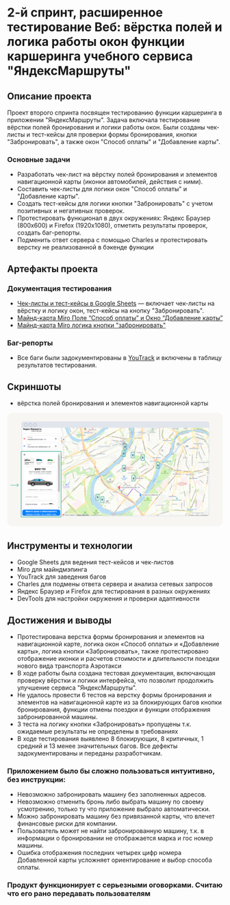 # 2-й спринт, расширенное тестирование Веб: вёрстка полей и логика работы окон функции каршеринга учебного сервиса "ЯндексМаршруты"

## Описание проекта
Проект второго спринта посвящен тестированию функции каршеринга в приложении "ЯндексМаршруты". Задача включала тестирование вёрстки полей бронирования и логики работы окон. Были созданы чек-листы и тест-кейсы для проверки формы бронирования, кнопки "Забронировать", а также окон "Способ оплаты" и "Добавление карты". 

### Основные задачи
- Разработать чек-лист на вёрстку полей бронирования и элементов навигационной карты (иконки автомобилей, действия с ними).
- Составить чек-листы для логики окон "Способ оплаты" и "Добавление карты".
- Создать тест-кейсы для логики кнопки "Забронировать" с учетом позитивных и негативных проверок.
- Протестировать функционал в двух окружениях: Яндекс Браузер (800x600) и Firefox (1920x1080), отметить результаты проверок, создать баг-репорты.
- Подменить ответ сервера с помощью Charles и протестировать верстку не реализованной в бэкенде функции

## Артефакты проекта

### Документация тестирования
- [Чек-листы и тест-кейсы в Google Sheets](https://docs.google.com/spreadsheets/d/1YeSfuql84nXHkQjYW_UmI9da_rHDo7rzq4yPTS8c7C0/edit?usp=sharing) — включает чек-листы на вёрстку и логику окон, тест-кейсы на кнопку "Забронировать".
- [Майнд-карта Miro Поле “Способ оплаты” и Окно “Добавление карты”](https://miro.com/app/board/uXjVKGHQT9Y=/?share_link_id=284352115407)  
- [Майнд-карта Miro логика кнопки "забронировать"](https://miro.com/app/board/uXjVKLTV4bU=/?share_link_id=841047498669)

### Баг-репорты
- Все баги были задокументированы в [YouTrack](https://gospodarsky.youtrack.cloud/dashboard?id=529-1) и включены в таблицу результатов тестирования.

## Скриншоты
- вёрстка полей бронирования и элементов навигационной карты
<img src="images/form.png" alt="Экран выбора маршрута" width="1000" height="auto">

## Инструменты и технологии
- Google Sheets для ведения тест-кейсов и чек-листов
- Miro для майндмэпинга
- YouTrack для заведения багов
- Charles для подмены ответа сервера и анализа сетевых запросов
- Яндекс Браузер и Firefox для тестирования в разных окружениях
- DevTools для настройки окружения и проверки адаптивности

## Достижения и выводы 
- Протестирована верстка формы бронирования и элементов на навигационной карте, логика окон «Способ оплаты» и «Добавление карты», логика кнопки «Забронировать», также протестировано отображение иконки и расчетов стоимости и длительности поездки нового вида транспорта Аэротакси
- В ходе работы была создана тестовая документация, включающая проверку вёрстки и логики интерфейса, что позволит продолжить улучшение сервиса "ЯндексМаршруты".
- Не удалось провести 6 тестов на верстку формы бронирования и элементов на навигационной карте из за блокирующих багов кнопки бронирования, функции отмены поездки и функции отображения забронированной машины.
- 3 теста на логику кнопки «Забронировать» пропущены т.к. ожидаемые результаты не определены в требованиях
- В ходе тестирования выявлено 8 блокирующих, 8 критичных, 1 средний и 13 менее значительных багов. Все дефекты задокументированы и переданы разработчикам.
### Приложением было бы сложно пользоваться интуитивно, без инструкции:
- Невозможно забронировать машину без заполненных адресов.
- Невозможно отменить бронь либо выбрать машину по своему усмотрению, только ту что приложение выбрало автоматически.
- Можно забронировать машину без привязанной карты, что влечет финансовые риски для компании.
- Пользователь может не найти забронированную машину, т.к. в информации о бронировании не отображается марка и гос номер машины.
- Ошибка отображения последних четырех цифр номера Добавленной карты усложняет ориентирование и выбор способа оплаты.
### Продукт функционирует с серьезными оговорками. Считаю что его рано передавать пользователям

